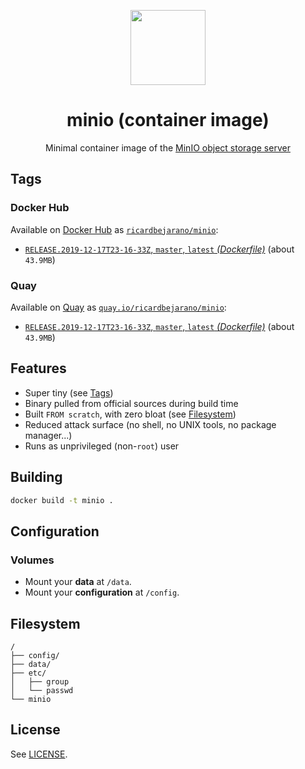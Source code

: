 <p align="center"><img src="https://emojipedia-us.s3.dualstack.us-west-1.amazonaws.com/thumbs/160/apple/198/peacock_1f99a.png" width="120px"></p>
<h1 align="center">minio (container image)</h1>
<p align="center">Minimal container image of the <a href="https://min.io/">MinIO object storage server</a></p>


## Tags

### Docker Hub

Available on [Docker Hub](https://hub.docker.com) as [`ricardbejarano/minio`](https://hub.docker.com/r/ricardbejarano/minio):

- [`RELEASE.2019-12-17T23-16-33Z`, `master`, `latest` *(Dockerfile)*](https://github.com/ricardbejarano/minio/blob/master/Dockerfile) (about `43.9MB`)

### Quay

Available on [Quay](https://quay.io) as [`quay.io/ricardbejarano/minio`](https://quay.io/repository/ricardbejarano/minio):

- [`RELEASE.2019-12-17T23-16-33Z`, `master`, `latest` *(Dockerfile)*](https://github.com/ricardbejarano/minio/blob/master/Dockerfile) (about `43.9MB`)


## Features

* Super tiny (see [Tags](#tags))
* Binary pulled from official sources during build time
* Built `FROM scratch`, with zero bloat (see [Filesystem](#filesystem))
* Reduced attack surface (no shell, no UNIX tools, no package manager...)
* Runs as unprivileged (non-`root`) user


## Building

```bash
docker build -t minio .
```


## Configuration

### Volumes

- Mount your **data** at `/data`.
- Mount your **configuration** at `/config`.


## Filesystem

```
/
├── config/
├── data/
├── etc/
│   ├── group
│   └── passwd
└── minio
```


## License

See [LICENSE](https://github.com/ricardbejarano/minio/blob/master/LICENSE).
